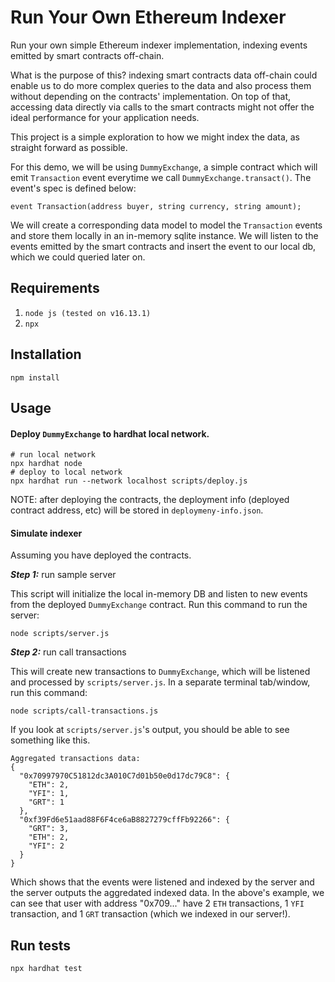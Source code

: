 
# Run Your Own Ethereum Indexer

Run your own simple Ethereum indexer implementation, indexing events emitted by smart contracts off-chain.

What is the purpose of this? indexing smart contracts data off-chain could enable us to do more complex queries to the data and also process them without depending on the contracts' implementation. On top of that, accessing data directly via calls to the smart contracts might not offer the ideal performance for your application needs.

This project is a simple exploration to how we might index the data, as straight forward as possible.

For this demo, we will be using `DummyExchange`, a simple contract which will emit `Transaction` event everytime we call `DummyExchange.transact()`. The event's spec is defined below:

```
event Transaction(address buyer, string currency, string amount);
```

We will create a corresponding data model to model the `Transaction` events and store them locally in an in-memory sqlite instance. We will listen to the events emitted by the smart contracts and insert the event to our local db, which we could queried later on.

## Requirements
1. `node js (tested on v16.13.1)`
2. `npx`

## Installation
```
npm install
```

## Usage

#### Deploy `DummyExchange` to hardhat local network.

```
# run local network
npx hardhat node
# deploy to local network
npx hardhat run --network localhost scripts/deploy.js
```

NOTE: after deploying the contracts, the deployment info (deployed contract address, etc) will be stored in `deploymeny-info.json`.

#### Simulate indexer

Assuming you have deployed the contracts.

***Step 1:*** run sample server

This script will initialize the local in-memory DB and listen to new events from the deployed `DummyExchange` contract. Run this command to run the server:

```
node scripts/server.js
```

***Step 2:*** run call transactions

This will create new transactions to `DummyExchange`, which will be listened and processed by `scripts/server.js`. In a separate terminal tab/window, run this command:

```
node scripts/call-transactions.js
```

If you look at `scripts/server.js`'s output, you should be able to see something like this.

```
Aggregated transactions data:
{
  "0x70997970C51812dc3A010C7d01b50e0d17dc79C8": {
    "ETH": 2,
    "YFI": 1,
    "GRT": 1
  },
  "0xf39Fd6e51aad88F6F4ce6aB8827279cffFb92266": {
    "GRT": 3,
    "ETH": 2,
    "YFI": 2
  }
}
```

Which shows that the events were listened and indexed by the server and the server outputs the aggredated indexed data. In the above's example, we can see that user with address "0x709..." have 2 `ETH` transactions, 1 `YFI` transaction, and 1 `GRT` transaction (which we indexed in our server!).

## Run tests
```
npx hardhat test
```
